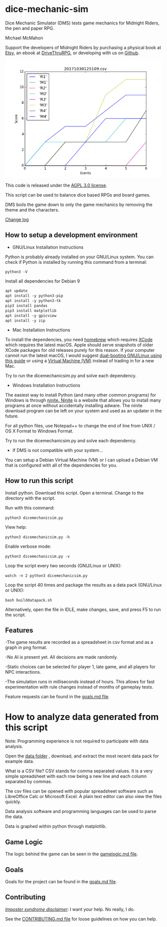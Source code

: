 # dice-mechanic-sim
Dice Mechanic Simulator (DMS) tests game mechanics for Midnight Riders, the pen
and paper RPG.

Michael McMahon

Support the developers of Midnight Riders by purchasing a physical book at
[Etsy](https://www.etsy.com/listing/576575261/midnight-riders-role-playing-game),
an ebook at [DriveThruRPG](http://www.drivethrurpg.com/product/225714/Midnight-Riders),
or developing with us on [Github](https://github.com/GhostCityGames/Midnight-Riders).

![Screenshot](https://github.com/TechnologyClassroom/dice-mechanic-sim/blob/master/data/20171030125109.csv.png?raw=true "Plot of 20171030125109.csv")

This code is released under the [AGPL 3.0 license](https://github.com/TechnologyClassroom/dice-mechanic-sim/blob/master/LICENSE).

This script can be used to balance dice based RPGs and board games.

DMS boils the game down to only the game mechanics by removing the theme and the
characters.

[Change log](https://github.com/TechnologyClassroom/dice-mechanic-sim/blob/master/docs/changelog.txt)

## How to setup a development environment

* GNU/Linux Installation Instructions

Python is probably already installed on your GNU/Linux system.  You can check if
Python is installed by running this command from a terminal:

```
python3 -V
```

Install all dependencies for Debian 9

```
apt update
apt install -y python3-pip
apt install -y python3-tk
pip3 install pandas
pip3 install matplotlib
apt install -y gpicview
apt install -y zip
```

* Mac Installation Instructions

To install the dependencies, you need [homebrew](http://brew.sh/) which requires
[XCode](http://developer.apple.com/xcode/) which requires the latest macOS.
Apple should serve snapshots of older XCode packages for old releases purely for
this reason.  If your computer cannot run the latest macOS, I would suggest
[dual-booting GNU/Linux using this guide](https://github.com/TechnologyClassroom/SetupNotes/blob/master/GNULinux/GNULinuxOnMacbooks.md)
or using a [Virtual Machine (VM)](https://www.virtualbox.org/wiki/Downloads)
instead of trading in for a new Mac.

Try to run the dicemechanicsim.py and solve each dependency.

* Windows Installation Instructions

The easiest way to install Python (and many other common programs) for Windows
is through <a href="https://ninite.com/python/">ninite.  Ninite</a> is a website
that allows you to install many programs at once without accidentally installing
adware.  The ninite download program can be left on your system and used as an
updater in the future.

For all python files, use Notepad++ to change the end of line from UNIX / OS X
Format to Windows Format.

Try to run the dicemechanicsim.py and solve each dependency.

* If DMS is not compatible with your system...

You can setup a Debian Virtual Machine (VM) or I can upload a Debian VM that is
configured with all of the dependencies for you.

## How to run this script

Install python.  Download this script.  Open a terminal.  Change to the
directory with the script.

Run with this command:

```python3 dicemechanicsim.py```

View help:

```python3 dicemechanicsim.py -h```

Enable verbose mode:

```python3 dicemechanicsim.py -v```

Loop the script every two seconds (GNU/Linux or UNIX):

```watch -n 2 python3 dicemechanicsim.py```

Loop the script 40 times and package the results as a data pack (GNU/Linux or
UNIX):

```bash builddatapack.sh```

Alternatively, open the file in IDLE, make changes, save, and press F5 to run
the script.

## Features

-The game results are recorded as a spreadsheet in csv format and as a graph in
png format.

-No AI is present yet.  All decisions are made randomly.

-Static choices can be selected for player 1, late game, and all players for NPC
interactions.

-The simulation runs in milliseconds instead of hours.  This allows for fast
experimentation with rule changes instead of months of gameplay tests.

Feature requests can be found in the [goals.md file](https://github.com/TechnologyClassroom/dice-mechanic-sim/blob/master/docs/goals.md).

# How to analyze data generated from this script

Note: Programming experience is not required to participate with data analysis.

Open the [data folder](https://github.com/TechnologyClassroom/dice-mechanic-sim/tree/master/data)
, download, and extract the most recent data pack for example data.

What is a CSV file?  CSV stands for comma separated values.  It is a very simple
spreadsheet with each row being a new line and each column separated by commas.

The csv files can be opened with popular spreadsheet software such as
LibreOffice Calc or Microsoft Excel.  A plain text editor can also view the
files quickly.

Data analysis software and programming languages can be used to parse the data.

Data is graphed within python through matplotlib.

## Game Logic

The logic behind the game can be seen in the [gamelogic.md file](https://github.com/TechnologyClassroom/dice-mechanic-sim/blob/master/docs/gamelogic.md).

## Goals

Goals for the project can be found in the [goals.md file](https://github.com/TechnologyClassroom/dice-mechanic-sim/blob/master/docs/goals.md).

## Contributing

[*Imposter syndrome disclaimer*](https://github.com/adriennefriend/imposter-syndrome-disclaimer):
I want your help.  No really, I do.

See the [CONTRIBUTING.md file](https://github.com/TechnologyClassroom/dice-mechanic-sim/blob/master/CONTRIBUTING.md)
for loose guidelines on how you can help.
